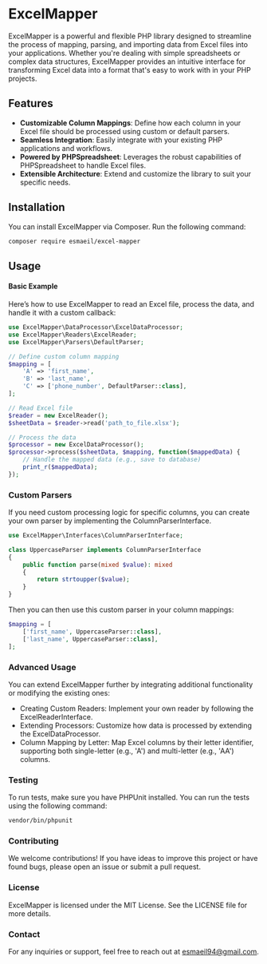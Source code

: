 # ExcelMapper

ExcelMapper is a powerful and flexible PHP library designed to streamline the process of mapping, parsing, and importing data from Excel files into your applications. Whether you're dealing with simple spreadsheets or complex data structures, ExcelMapper provides an intuitive interface for transforming Excel data into a format that's easy to work with in your PHP projects.

## Features

- **Customizable Column Mappings**: Define how each column in your Excel file should be processed using custom or default parsers.
- **Seamless Integration**: Easily integrate with your existing PHP applications and workflows.
- **Powered by PHPSpreadsheet**: Leverages the robust capabilities of PHPSpreadsheet to handle Excel files.
- **Extensible Architecture**: Extend and customize the library to suit your specific needs.

## Installation

You can install ExcelMapper via Composer. Run the following command:

```bash
composer require esmaeil/excel-mapper
```

## Usage

#### Basic Example
Here’s how to use ExcelMapper to read an Excel file, process the data, and handle it with a custom callback:

```php
use ExcelMapper\DataProcessor\ExcelDataProcessor;
use ExcelMapper\Readers\ExcelReader;
use ExcelMapper\Parsers\DefaultParser;

// Define custom column mapping
$mapping = [
    'A' => 'first_name',
    'B' => 'last_name',
    'C' => ['phone_number', DefaultParser::class],
];

// Read Excel file
$reader = new ExcelReader();
$sheetData = $reader->read('path_to_file.xlsx');

// Process the data
$processor = new ExcelDataProcessor();
$processor->process($sheetData, $mapping, function($mappedData) {
    // Handle the mapped data (e.g., save to database)
    print_r($mappedData);
});
```

### Custom Parsers
If you need custom processing logic for specific columns, you can create your own parser by implementing the ColumnParserInterface.
```php
use ExcelMapper\Interfaces\ColumnParserInterface;

class UppercaseParser implements ColumnParserInterface
{
    public function parse(mixed $value): mixed
    {
        return strtoupper($value);
    }
}
```
Then you can then use this custom parser in your column mappings:
```php
$mapping = [
    ['first_name', UppercaseParser::class],
    ['last_name', UppercaseParser::class],
];
```

### Advanced Usage
You can extend ExcelMapper further by integrating additional functionality or modifying the existing ones:

* Creating Custom Readers: Implement your own reader by following the ExcelReaderInterface.
* Extending Processors: Customize how data is processed by extending the ExcelDataProcessor.
* Column Mapping by Letter: Map Excel columns by their letter identifier, supporting both single-letter (e.g., 'A') and multi-letter (e.g., 'AA') columns.

### Testing
To run tests, make sure you have PHPUnit installed. You can run the tests using the following command:

```bash
vendor/bin/phpunit
```

### Contributing
We welcome contributions! If you have ideas to improve this project or have found bugs, please open an issue or submit a pull request.

### License
ExcelMapper is licensed under the MIT License. See the LICENSE file for more details.

### Contact
For any inquiries or support, feel free to reach out at esmaeil94@gmail.com.
